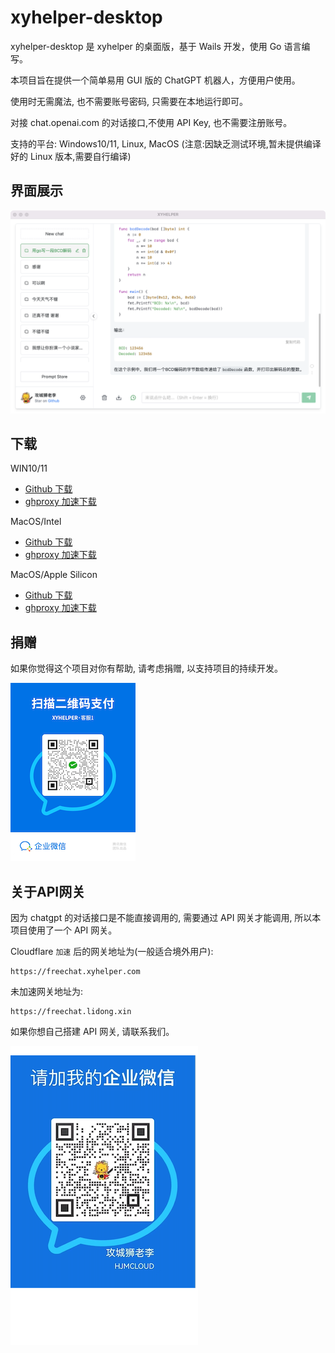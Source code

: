 # xyhelper-desktop

xyhelper-desktop 是 xyhelper 的桌面版，基于 Wails 开发，使用 Go 语言编写。

本项目旨在提供一个简单易用 GUI 版的 ChatGPT 机器人，方便用户使用。

使用时无需魔法, 也不需要账号密码, 只需要在本地运行即可。

对接 chat.openai.com 的对话接口,不使用 API Key, 也不需要注册账号。

支持的平台: Windows10/11, Linux, MacOS (注意:因缺乏测试环境,暂未提供编译好的 Linux 版本,需要自行编译)

## 界面展示

![界面展示](./docs/demo.png)

## 下载

WIN10/11

- [Github 下载](https://github.com/xyhelper/xyhelper-desktop/releases/latest/download/xyhelper-windows-amd64.zip)
- [ghproxy 加速下载](https://ghproxy.com/github.com/xyhelper/xyhelper-desktop/releases/latest/download/xyhelper-windows-amd64.zip)

MacOS/Intel

- [Github 下载](https://github.com/xyhelper/xyhelper-desktop/releases/latest/download/xyhelper-darwin-amd64.zip)
- [ghproxy 加速下载](https://ghproxy.com/github.com/xyhelper/xyhelper-desktop/releases/latest/download/xyhelper-darwin-amd64.zip)

MacOS/Apple Silicon

- [Github 下载](https://github.com/xyhelper/xyhelper-desktop/releases/latest/download/xyhelper-darwin-arm64.zip)
- [ghproxy 加速下载](https://ghproxy.com/github.com/xyhelper/xyhelper-desktop/releases/latest/download/xyhelper-darwin-arm64.zip)

## 捐赠

如果你觉得这个项目对你有帮助, 请考虑捐赠, 以支持项目的持续开发。

![Donate](./frontend/public/donate.jpg)

## 关于API网关

因为 chatgpt 的对话接口是不能直接调用的, 需要通过 API 网关才能调用, 所以本项目使用了一个 API 网关。

Cloudflare `加速` 后的网关地址为(一般适合境外用户):

```
https://freechat.xyhelper.com
```
未加速网关地址为:

```
https://freechat.lidong.xin
```
如果你想自己搭建 API 网关, 请联系我们。

![wechat](./docs/wechat.png)